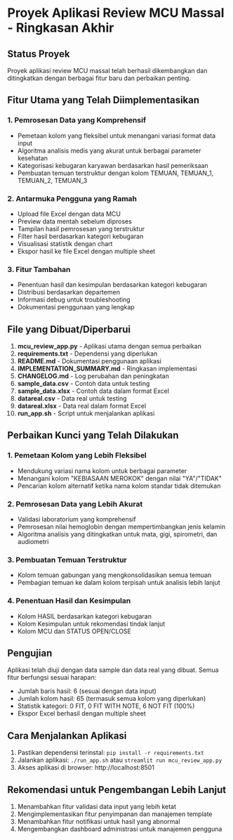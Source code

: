 # Proyek Aplikasi Review MCU Massal - Ringkasan Akhir

## Status Proyek
Proyek aplikasi review MCU massal telah berhasil dikembangkan dan ditingkatkan dengan berbagai fitur baru dan perbaikan penting.

## Fitur Utama yang Telah Diimplementasikan

### 1. Pemrosesan Data yang Komprehensif
- Pemetaan kolom yang fleksibel untuk menangani variasi format data input
- Algoritma analisis medis yang akurat untuk berbagai parameter kesehatan
- Kategorisasi kebugaran karyawan berdasarkan hasil pemeriksaan
- Pembuatan temuan terstruktur dengan kolom TEMUAN, TEMUAN_1, TEMUAN_2, TEMUAN_3

### 2. Antarmuka Pengguna yang Ramah
- Upload file Excel dengan data MCU
- Preview data mentah sebelum diproses
- Tampilan hasil pemrosesan yang terstruktur
- Filter hasil berdasarkan kategori kebugaran
- Visualisasi statistik dengan chart
- Ekspor hasil ke file Excel dengan multiple sheet

### 3. Fitur Tambahan
- Penentuan hasil dan kesimpulan berdasarkan kategori kebugaran
- Distribusi berdasarkan departemen
- Informasi debug untuk troubleshooting
- Dokumentasi penggunaan yang lengkap

## File yang Dibuat/Diperbarui

1. **mcu_review_app.py** - Aplikasi utama dengan semua perbaikan
2. **requirements.txt** - Dependensi yang diperlukan
3. **README.md** - Dokumentasi penggunaan aplikasi
4. **IMPLEMENTATION_SUMMARY.md** - Ringkasan implementasi
5. **CHANGELOG.md** - Log perubahan dan peningkatan
6. **sample_data.csv** - Contoh data untuk testing
7. **sample_data.xlsx** - Contoh data dalam format Excel
8. **datareal.csv** - Data real untuk testing
9. **datareal.xlsx** - Data real dalam format Excel
10. **run_app.sh** - Script untuk menjalankan aplikasi

## Perbaikan Kunci yang Telah Dilakukan

### 1. Pemetaan Kolom yang Lebih Fleksibel
- Mendukung variasi nama kolom untuk berbagai parameter
- Menangani kolom "KEBIASAAN MEROKOK" dengan nilai "YA"/"TIDAK"
- Pencarian kolom alternatif ketika nama kolom standar tidak ditemukan

### 2. Pemrosesan Data yang Lebih Akurat
- Validasi laboratorium yang komprehensif
- Pemrosesan nilai hemoglobin dengan mempertimbangkan jenis kelamin
- Algoritma analisis yang ditingkatkan untuk mata, gigi, spirometri, dan audiometri

### 3. Pembuatan Temuan Terstruktur
- Kolom temuan gabungan yang mengkonsolidasikan semua temuan
- Pembagian temuan ke dalam kolom terpisah untuk analisis lebih lanjut

### 4. Penentuan Hasil dan Kesimpulan
- Kolom HASIL berdasarkan kategori kebugaran
- Kolom Kesimpulan untuk rekomendasi tindak lanjut
- Kolom MCU dan STATUS OPEN/CLOSE

## Pengujian
Aplikasi telah diuji dengan data sample dan data real yang dibuat. Semua fitur berfungsi sesuai harapan:
- Jumlah baris hasil: 6 (sesuai dengan data input)
- Jumlah kolom hasil: 65 (termasuk semua kolom yang diperlukan)
- Statistik kategori: 0 FIT, 0 FIT WITH NOTE, 6 NOT FIT (100%)
- Ekspor Excel berhasil dengan multiple sheet

## Cara Menjalankan Aplikasi
1. Pastikan dependensi terinstal: `pip install -r requirements.txt`
2. Jalankan aplikasi: `./run_app.sh` atau `streamlit run mcu_review_app.py`
3. Akses aplikasi di browser: http://localhost:8501

## Rekomendasi untuk Pengembangan Lebih Lanjut
1. Menambahkan fitur validasi data input yang lebih ketat
2. Mengimplementasikan fitur penyimpanan dan manajemen template
3. Menambahkan fitur notifikasi untuk hasil yang abnormal
4. Mengembangkan dashboard administrasi untuk manajemen pengguna